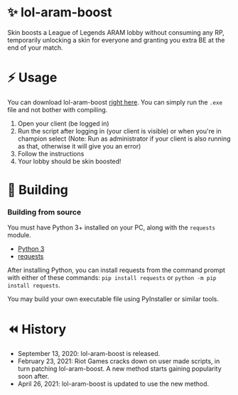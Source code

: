 # ✨ lol-aram-boost

Skin boosts a League of Legends ARAM lobby without consuming any RP, temporarily unlocking a skin for everyone and granting you extra BE at the end of your match.

# ⚡ Usage

You can download lol-aram-boost [right here](https://github.com/x00bence/lol-aram-boost/releases/latest). You can simply run the `.exe` file and not bother with compiling.

1. Open your client (be logged in)
2. Run the script after logging in (your client is visible) or when you're in champion select (Note: Run as administrator if your client is also running as that, otherwise it will give you an error)
3. Follow the instructions
4. Your lobby should be skin boosted!

# 🔧 Building

### Building from source

You must have Python 3+ installed on your PC, along with the `requests` module. 

- [Python 3](https://www.python.org/downloads/)
- [requests](https://pypi.org/project/requests/)

After installing Python, you can install requests from the command prompt with either of these commands: `pip install requests` or `python -m pip install requests`.

You may build your own executable file using PyInstaller or similar tools.

# ⏪ History

- September 13, 2020: lol-aram-boost is released.
- February 23, 2021: Riot Games cracks down on user made scripts, in turn patching lol-aram-boost. A new method starts gaining popularity soon after.
- April 26, 2021: lol-aram-boost is updated to use the new method.
